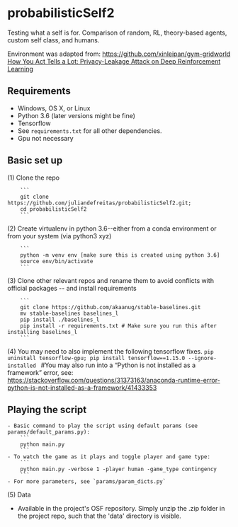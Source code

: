 # probabilisticSelf2

Testing what a self is for. Comparison of random, RL, theory-based agents, custom self class, and humans. 

Environment was adapted from: https://github.com/xinleipan/gym-gridworld
[How You Act Tells a Lot: Privacy-Leakage Attack on Deep Reinforcement Learning](https://arxiv.org/abs/1904.11082)

## Requirements

- Windows, OS X, or Linux 
- Python 3.6 (later versions might be fine)
- Tensorflow
- See `requirements.txt` for all other dependencies. 
- Gpu not necessary

##  Basic set up
(1) Clone the repo

        ```
        git clone https://github.com/juliandefreitas/probabilisticSelf2.git;
        cd probabilisticSelf2
        ```

(2) Create virtualenv in python 3.6--either from a conda environment or from your system (via python3 xyz)

        ```
        python -m venv env [make sure this is created using python 3.6]
        source env/bin/activate
        ```

(3) Clone other relevant repos and rename them to avoid conflicts with official packages -- and install requirements

        ```
        git clone https://github.com/akaanug/stable-baselines.git
        mv stable-baselines baselines_l 
        pip install ./baselines_l
        pip install -r requirements.txt # Make sure you run this after installing baselines_l
        ```

(4) You may need to also implement the following tensorflow fixes.
        ```
        pip uninstall tensorflow-gpu;
        pip install tensorflow==1.15.0 --ignore-installed 
        ```
        #You may also run into a “Python is not installed as a framework” error, see: https://stackoverflow.com/questions/31373163/anaconda-runtime-error-python-is-not-installed-as-a-framework/41433353

##  Playing the script 

    - Basic command to play the script using default params (see params/default_params.py):
        ```
        python main.py 
        ```
    - To watch the game as it plays and toggle player and game type:
        ```
        python main.py -verbose 1 -player human -game_type contingency
        ```
    - For more parameters, see `params/param_dicts.py`

(5) Data
- Available in the project's OSF repository. Simply unzip the .zip folder in the project repo, such that the 'data' directory is visible. 


